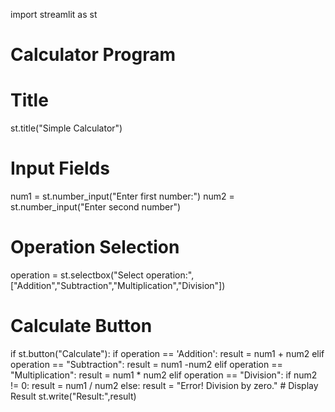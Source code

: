 import streamlit as st
# Calculator Program
# Title
st.title("Simple Calculator")
# Input Fields
num1 = st.number_input("Enter first number:")
num2 = st.number_input("Enter second number")
# Operation Selection
operation = st.selectbox("Select operation:",["Addition","Subtraction","Multiplication","Division"])
# Calculate Button
if st.button("Calculate"):
    if operation == 'Addition':
        result = num1 + num2
    elif operation == "Subtraction":
        result = num1 -num2
    elif operation == "Multiplication":
        result = num1 * num2
    elif operation == "Division":
        if num2 != 0:
            result = num1 / num2
        else:
            result = "Error! Division by zero."
    # Display Result
    st.write("Result:",result)

